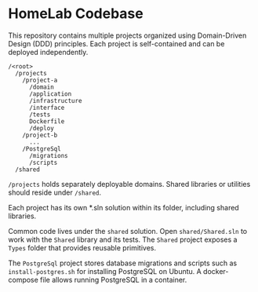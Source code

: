 # HomeLab Codebase

This repository contains multiple projects organized using Domain-Driven Design (DDD) principles.
Each project is self-contained and can be deployed independently.

```
/<root>
  /projects
    /project-a
      /domain
      /application
      /infrastructure
      /interface
      /tests
      Dockerfile
      /deploy
    /project-b
      ...
    /PostgreSql
      /migrations
      /scripts
  /shared
```

`/projects` holds separately deployable domains. Shared libraries or utilities should reside under `/shared`.

Each project has its own *.sln solution within its folder, including shared libraries.

Common code lives under the `shared` solution. Open `shared/Shared.sln` to work
with the `Shared` library and its tests. The `Shared` project exposes a
`Types` folder that provides reusable primitives.

The `PostgreSql` project stores database migrations and scripts such as
`install-postgres.sh` for installing PostgreSQL on Ubuntu.
A docker-compose file allows running PostgreSQL in a container.


